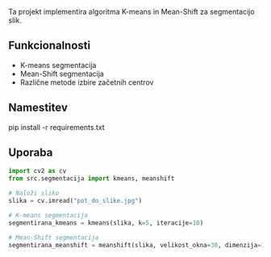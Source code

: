 Ta projekt implementira algoritma K-means in Mean-Shift za segmentacijo slik.

## Funkcionalnosti
- K-means segmentacija
- Mean-Shift segmentacija
- Različne metode izbire začetnih centrov

## Namestitev
pip install -r requirements.txt

## Uporaba
```python
import cv2 as cv
from src.segmentacija import kmeans, meanshift

# Naloži sliko
slika = cv.imread("pot_do_slike.jpg")

# K-means segmentacija
segmentirana_kmeans = kmeans(slika, k=5, iteracije=10)

# Mean-Shift segmentacija
segmentirana_meanshift = meanshift(slika, velikost_okna=30, dimenzija=3)